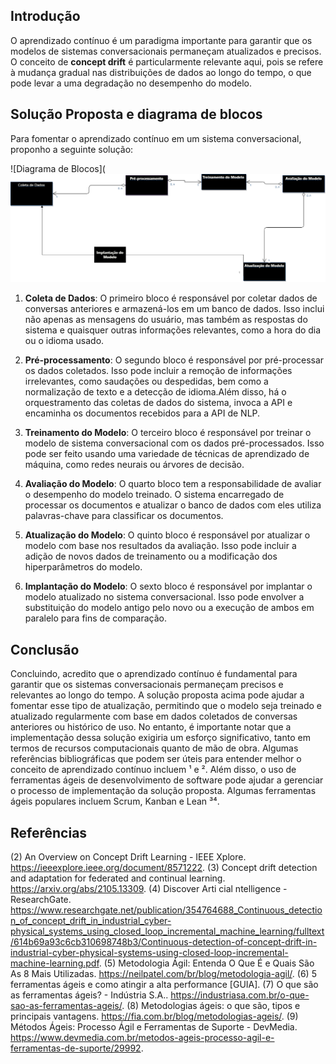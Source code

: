 ## Introdução
O aprendizado contínuo é um paradigma importante para garantir que os modelos de sistemas conversacionais permaneçam atualizados e precisos. O conceito de **concept drift** é particularmente relevante aqui, pois se refere à mudança gradual nas distribuições de dados ao longo do tempo, o que pode levar a uma degradação no desempenho do modelo.

## Solução Proposta e diagrama de blocos

Para fomentar o aprendizado contínuo em um sistema conversacional, proponho a seguinte solução:

![Diagrama de Blocos](![Alt text](./Diagrama%20de%20blocos%20.png)

1. **Coleta de Dados**: O primeiro bloco é responsável por coletar dados de conversas anteriores e armazená-los em um banco de dados. Isso inclui não apenas as mensagens do usuário, mas também as respostas do sistema e quaisquer outras informações relevantes, como a hora do dia ou o idioma usado.

2. **Pré-processamento**: O segundo bloco é responsável por pré-processar os dados coletados. Isso pode incluir a remoção de informações irrelevantes, como saudações ou despedidas, bem como a normalização de texto e a detecção de idioma.Além disso, há o orquestramento  das coletas de dados do sistema, invoca a API  e encaminha os documentos recebidos para a API de NLP.

3. **Treinamento do Modelo**: O terceiro bloco é responsável por treinar o modelo de sistema conversacional com os dados pré-processados. Isso pode ser feito usando uma variedade de técnicas de aprendizado de máquina, como redes neurais ou árvores de decisão.

4. **Avaliação do Modelo**: O quarto bloco tem a responsabilidade de avaliar o desempenho do modelo treinado. O sistema encarregado de processar os documentos e atualizar o banco de dados com eles utiliza palavras-chave para classificar os documentos.

5. **Atualização do Modelo**: O quinto bloco é responsável por atualizar o modelo com base nos resultados da avaliação. Isso pode incluir a adição de novos dados de treinamento ou a modificação dos hiperparâmetros do modelo.

6. **Implantação do Modelo**: O sexto bloco é responsável por implantar o modelo atualizado no sistema conversacional. Isso pode envolver a substituição do modelo antigo pelo novo ou a execução de ambos em paralelo para fins de comparação.

## Conclusão
Concluindo, acredito que o aprendizado contínuo é fundamental para garantir que os sistemas conversacionais permaneçam precisos e relevantes ao longo do tempo. A solução proposta acima pode ajudar a fomentar esse tipo de atualização, permitindo que o modelo seja treinado e atualizado regularmente com base em dados coletados de conversas anteriores ou histórico de uso. No entanto, é importante notar que a implementação dessa solução exigiria um esforço significativo, tanto em termos de recursos computacionais quanto de mão de obra. Algumas referências bibliográficas que podem ser úteis para entender melhor o conceito de aprendizado contínuo incluem ¹ e ². Além disso, o uso de ferramentas ágeis de desenvolvimento de software pode ajudar a gerenciar o processo de implementação da solução proposta. Algumas ferramentas ágeis populares incluem Scrum, Kanban e Lean ³⁴.

## Referências
(2) An Overview on Concept Drift Learning - IEEE Xplore. https://ieeexplore.ieee.org/document/8571222.
(3) Concept drift detection and adaptation for federated and continual learning. https://arxiv.org/abs/2105.13309.
(4) Discover Arti cial ntelligence - ResearchGate. https://www.researchgate.net/publication/354764688_Continuous_detection_of_concept_drift_in_industrial_cyber-physical_systems_using_closed_loop_incremental_machine_learning/fulltext/614b69a93c6cb310698748b3/Continuous-detection-of-concept-drift-in-industrial-cyber-physical-systems-using-closed-loop-incremental-machine-learning.pdf.
(5) Metodologia Ágil: Entenda O Que É e Quais São As 8 Mais Utilizadas. https://neilpatel.com/br/blog/metodologia-agil/.
(6) 5 ferramentas ágeis e como atingir a alta performance [GUIA].
(7) O que são as ferramentas ágeis? - Indústria S.A.. https://industriasa.com.br/o-que-sao-as-ferramentas-ageis/.
(8) Metodologias ágeis: o que são, tipos e principais vantagens. https://fia.com.br/blog/metodologias-ageis/.
(9) Métodos Ágeis: Processo Ágil e Ferramentas de Suporte - DevMedia. https://www.devmedia.com.br/metodos-ageis-processo-agil-e-ferramentas-de-suporte/29992.
